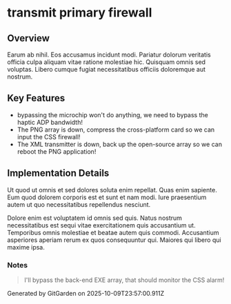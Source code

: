 # transmit primary firewall

## Overview
Earum ab nihil. Eos accusamus incidunt modi. Pariatur dolorum veritatis officia culpa aliquam vitae ratione molestiae hic. Quisquam omnis sed voluptas. Libero cumque fugiat necessitatibus officiis doloremque aut nostrum.

## Key Features
- bypassing the microchip won't do anything, we need to bypass the haptic ADP bandwidth!
- The PNG array is down, compress the cross-platform card so we can input the CSS firewall!
- The XML transmitter is down, back up the open-source array so we can reboot the PNG application!

## Implementation Details
Ut quod ut omnis et sed dolores soluta enim repellat. Quas enim sapiente. Eum quod dolorem corporis est et sunt et nam modi. Iure praesentium autem ut quo necessitatibus repellendus nesciunt.
 Dolore enim est voluptatem id omnis sed quis. Natus nostrum necessitatibus est sequi vitae exercitationem quis accusantium ut. Temporibus omnis molestiae et beatae autem quis commodi. Accusantium asperiores aperiam rerum ex quos consequuntur qui. Maiores qui libero qui maxime ipsa.

### Notes
> I'll bypass the back-end EXE array, that should monitor the CSS alarm!

Generated by GitGarden on 2025-10-09T23:57:00.911Z